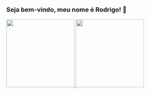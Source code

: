 ### Seja bem-vindo, meu nome é Rodrigo! 👋

<div>
  <a href="https://github.com/rodrigocds">
  <img height="180em" src="https://github-readme-stats.vercel.app/api?username=rodrigocds&show_icons=true&theme=blueberry&count_private=true"/>
  <img height="180em" src="https://github-readme-stats.vercel.app/api/top-langs/?username=rodrigocds&layout=compact&theme=blueberry"/>
</div>
